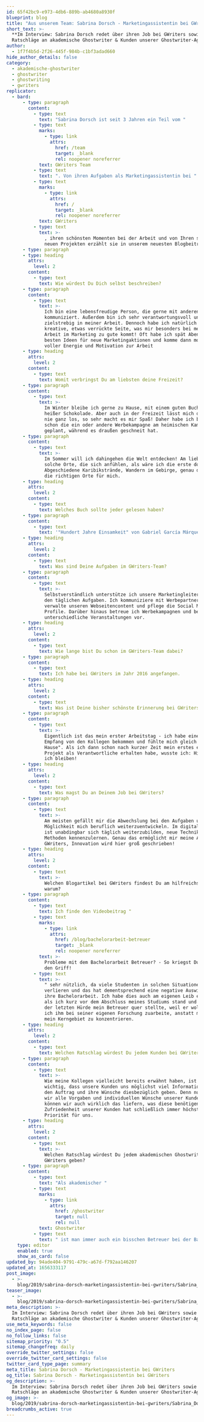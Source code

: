 ```yaml
---
id: 65f42bc9-e973-4db6-889b-ab4680a8930f
blueprint: blog
title: "Aus unserem Team: Sabrina Dorsch - Marketingassistentin bei GWriters"
short_text: >-
  **Im Interview: Sabrina Dorsch redet über ihren Job bei GWriters sowie ihre
  Ratschläge an akademische Ghostwriter & Kunden unserer Ghostwriter-Agentur.**
author:
  - 1f7f4b5d-2f26-445f-984b-c1bf3adad660
hide_author_details: false
category:
  - akademische-ghostwriter
  - ghostwriter
  - ghostwriting
  - gwriters
replicator:
  - bard:
      - type: paragraph
        content:
          - type: text
            text: "Sabrina Dorsch ist seit 3 Jahren ein Teil vom "
          - type: text
            marks:
              - type: link
                attrs:
                  href: /team
                  target: _blank
                  rel: noopener noreferrer
            text: GWriters Team
          - type: text
            text: ". Von ihren Aufgaben als Marketingassistentin bei "
          - type: text
            marks:
              - type: link
                attrs:
                  href: /
                  target: _blank
                  rel: noopener noreferrer
            text: GWriters
          - type: text
            text: >-
              , ihren schönsten Momenten bei der Arbeit und von Ihren spannenden
              neuen Projekten erzählt sie in unserem neuesten Blogbeitrag.
      - type: paragraph
      - type: heading
        attrs:
          level: 2
        content:
          - type: text
            text: Wie würdest Du Dich selbst beschreiben?
      - type: paragraph
        content:
          - type: text
            text: >-
              Ich bin eine lebensfreudige Person, die gerne mit anderen Leuten
              kommuniziert. Außerdem bin ich sehr verantwortungsvoll und
              zielstrebig in meiner Arbeit. Dennoch habe ich natürlich auch eine
              kreative, etwas verrückte Seite, was mir besonders bei meiner
              Arbeit im Marketing zu gute kommt! Oft habe ich spät Abends die
              besten Ideen für neue Marketingaktionen und komme dann morgens
              voller Energie und Motivation zur Arbeit
      - type: heading
        attrs:
          level: 2
        content:
          - type: text
            text: Womit verbringst Du am liebsten deine Freizeit?
      - type: paragraph
        content:
          - type: text
            text: >-
              Im Winter bleibe ich gerne zu Hause, mit einem guten Buch und
              heißer Schokolade. Aber auch in der Freizeit lässt mich die Arbeit
              nie ganz los, so sehr macht es mir Spaß! Daher habe ich bestimmt
              schon die ein oder andere Werbekampagne am heimischen Kamin
              geplant, während es draußen geschneit hat.
      - type: paragraph
        content:
          - type: text
            text: >-
              Im Sommer will ich dahingehen die Welt entdecken! Am liebsten
              solche Orte, die sich anfühlen, als wäre ich die erste dort.
              Abgeschiedene Karibikstrände, Wandern im Gebirge, genau das sind
              die richtigen Orte für mich.
      - type: heading
        attrs:
          level: 2
        content:
          - type: text
            text: Welches Buch sollte jeder gelesen haben?
      - type: paragraph
        content:
          - type: text
            text: '"Hundert Jahre Einsamkeit" von Gabriel García Márquez.'
      - type: heading
        attrs:
          level: 2
        content:
          - type: text
            text: Was sind Deine Aufgaben im GWriters-Team?
      - type: paragraph
        content:
          - type: text
            text: >-
              Selbstverständlich unterstütze ich unsere Marketingleiterin bei
              den täglichen Aufgaben. Ich kommuniziere mit Werbepartnern,
              verwalte unseren Webseitencontent und pflege die Social Media
              Profile. Darüber hinaus betreue ich Werbekampagnen und bereite
              unterschiedliche Veranstaltungen vor.
      - type: heading
        attrs:
          level: 2
        content:
          - type: text
            text: Wie lange bist Du schon im GWriters-Team dabei?
      - type: paragraph
        content:
          - type: text
            text: Ich habe bei GWriters im Jahr 2016 angefangen.
      - type: heading
        attrs:
          level: 2
        content:
          - type: text
            text: Was ist Deine bisher schönste Erinnerung bei GWriters?
      - type: paragraph
        content:
          - type: text
            text: >-
              Eigentlich ist das mein erster Arbeitstag - ich habe einen warmen
              Empfang von den Kollegen bekommen und fühlte mich gleich "zu
              Hause". Als ich dann schon nach kurzer Zeit mein erstes eigenes
              Projekt als Verantwortliche erhalten habe, wusste ich: Hier will
              ich bleiben!
      - type: heading
        attrs:
          level: 2
        content:
          - type: text
            text: Was magst Du an Deinem Job bei GWriters?
      - type: paragraph
        content:
          - type: text
            text: >-
              Am meisten gefällt mir die Abwechslung bei den Aufgaben und die
              Möglichkeit mich beruflich weiterzuentwickeln. Im digitalen Umfeld
              ist unabdingbar sich täglich weiterzubilden, neue Techniken und
              Methoden kennenzulernen. Genau das ermöglicht mir meine Arbeit bei
              GWriters, Innovation wird hier groß geschrieben!
      - type: heading
        attrs:
          level: 2
        content:
          - type: text
            text: >-
              Welchen Blogartikel bei GWriters findest Du am hilfreichsten und
              warum?
      - type: paragraph
        content:
          - type: text
            text: Ich finde den Videobeitrag "
          - type: text
            marks:
              - type: link
                attrs:
                  href: /blog/bachelorarbeit-betreuer
                  target: _blank
                  rel: noopener noreferrer
            text: >-
              Probleme mit dem Bachelorarbeit Betreuer? - So kriegst Du diese in
              den Griff!
          - type: text
            text: >-
              " sehr nützlich, da viele Studenten in solchen Situationen den Mut
              verlieren und das hat dementsprechend eine negative Auswirkung auf
              ihre Bachelorarbeit. Ich habe dies auch am eigenen Leib erlebt,
              als ich kurz vor dem Abschluss meines Studiums stand und sich bei
              der letzten Hürde mein Betreuer quer stellte, weil er wollte, dass
              ich ihm bei seiner eigenen Forschung zuarbeite, anstatt mich auf
              mein Kerngebiet zu konzentrieren.
      - type: heading
        attrs:
          level: 2
        content:
          - type: text
            text: Welchen Ratschlag würdest Du jedem Kunden bei GWriters geben?
      - type: paragraph
        content:
          - type: text
            text: >-
              Wie meine Kollegen vielleicht bereits erwähnt haben, ist es sehr
              wichtig, dass unsere Kunden uns möglichst viel Information über
              den Auftrag und ihre Wünsche diesbezüglich geben. Denn nur wenn
              wir alle Vorgaben und individuellen Wünsche unserer Kunden kennen,
              können wir auch wirklich das liefern, was diese benötigen. Die
              Zufriedenheit unserer Kunden hat schließlich immer höchste
              Priorität für uns.
      - type: heading
        attrs:
          level: 2
        content:
          - type: text
            text: >-
              Welchen Ratschlag würdest Du jedem akademischen Ghostwriter bei
              GWriters geben?
      - type: paragraph
        content:
          - type: text
            text: "Als akademischer "
          - type: text
            marks:
              - type: link
                attrs:
                  href: /ghostwriter
                  target: null
                  rel: null
            text: Ghostwriter
          - type: text
            text: " ist man immer auch ein bisschen Betreuer bei der Bachelorarbeit. Gehen Sie auf die Wünsche, Probleme und Sorgen der Kunden ein und zeigen Sie Verständnis! Auch wenn wir möglichst genaue Angaben von den Kunden benötigen, kann nicht immer alles von Beginn an klar sein, sondern stellt sich erst im Verlaufe des Arbeitsprozesses heraus. Hier muss man flexibel sein und auch einmal bereit sein, bereits abgearbeitete Aspekte noch einmal zu überarbeiten, um wirklich zu einem erstklassigen und für beide Seite zufrieden stellenden Ergebnis zu kommen."
    type: editor
    enabled: true
    show_as_card: false
updated_by: 94ade404-9791-479c-a67d-f792aa146207
updated_at: 1656333117
post_image:
  - >-
    blog/2019/sabrina-dorsch-marketingassistentin-bei-gwriters/Sabrina_Dorsch_Gwriters.jpg
teaser_image:
  - >-
    blog/2019/sabrina-dorsch-marketingassistentin-bei-gwriters/Sabrina_Dorsch_Gwriters.jpg
meta_description: >-
  Im Interview: Sabrina Dorsch redet über ihren Job bei GWriters sowie ihre
  Ratschläge an akademische Ghostwriter & Kunden unserer Ghostwriter-Agentur.
use_meta_keywords: false
no_index_page: false
no_follow_links: false
sitemap_priority: "0.5"
sitemap_changefreq: daily
override_twitter_settings: false
override_twitter_card_settings: false
twitter_card_type_page: summary
meta_title: Sabrina Dorsch - Marketingassistentin bei GWriters
og_title: Sabrina Dorsch - Marketingassistentin bei GWriters
og_description: >-
  Im Interview: Sabrina Dorsch redet über ihren Job bei GWriters sowie ihre
  Ratschläge an akademische Ghostwriter & Kunden unserer Ghostwriter-Agentur.
og_image: >-
  blog/2019/sabrina-dorsch-marketingassistentin-bei-gwriters/Sabrina_Dorsch_Gwriters.jpg
breadcrumbs_active: true
---
```

